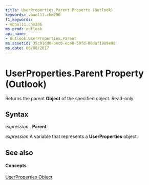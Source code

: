 ```yaml
---
title: UserProperties.Parent Property (Outlook)
keywords: vbaol11.chm206
f1_keywords:
- vbaol11.chm206
ms.prod: outlook
api_name:
- Outlook.UserProperties.Parent
ms.assetid: 35c01dd0-bec0-ece8-59fd-80daf1989e98
ms.date: 06/08/2017
---
```



# UserProperties.Parent Property (Outlook)

Returns the parent  **Object** of the specified object. Read-only.


## Syntax

 _expression_ . **Parent**

 _expression_ A variable that represents a **UserProperties** object.


## See also


#### Concepts


[UserProperties Object](Outlook.UserProperties.md)

